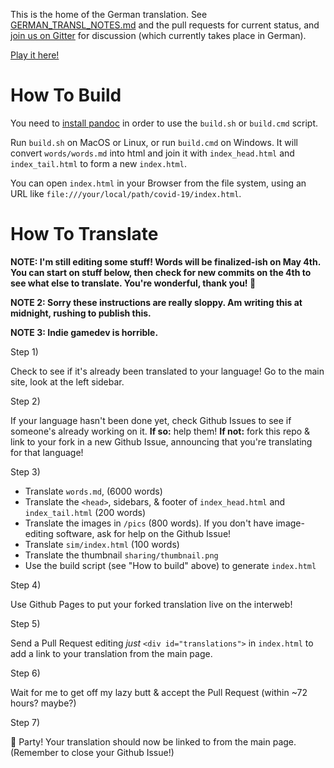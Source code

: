 This is the home of the German translation. See [GERMAN_TRANSL_NOTES.md](GERMAN_TRANSL_NOTES.md) and the pull requests for current status, and [join us on Gitter](https://gitter.im/ncase-covid-19-translators/german#) for discussion (which currently takes place in German).

[Play it here!](https://ncase.me/covid-19/)

# How To Build
You need to [install pandoc](https://pandoc.org/installing.html) in order to use the `build.sh` or `build.cmd` script.

Run `build.sh` on MacOS or Linux, or run `build.cmd` on Windows. It will convert `words/words.md` into html and join it with `index_head.html` and  `index_tail.html` to form a new `index.html`.

You can open `index.html` in your Browser from the file system, using an URL like `file:///your/local/path/covid-19/index.html`.

# How To Translate

**NOTE: I'm still editing some stuff! Words will be finalized-ish on May 4th.
You can start on stuff below, then check for new commits on the 4th to see what else to
translate. You're wonderful, thank you! 💖**

**NOTE 2: Sorry these instructions are really sloppy. Am writing this at midnight, rushing
to publish this.**

**NOTE 3: Indie gamedev is horrible.**

Step 1)

Check to see if it's already been translated to your language!
Go to the main site, look at the left sidebar.

Step 2)

If your language hasn't been done yet, check Github Issues to see if someone's already working on it.
**If so:** help them!
**If not:** fork this repo & link to your fork in a new Github Issue,
announcing that you're translating for that language!

Step 3)

* Translate `words.md`, (6000 words)
* Translate the `<head>`, sidebars, & footer of `index_head.html` and `index_tail.html` (200 words)
* Translate the images in `/pics` (800 words). If you don't have image-editing software, ask for help on the Github Issue!
* Translate `sim/index.html` (100 words)
* Translate the thumbnail `sharing/thumbnail.png`
* Use the build script (see "How to build" above) to generate `index.html`

Step 4)

Use Github Pages to put your forked translation live on the interweb!

Step 5)

Send a Pull Request editing *just* `<div id="translations">` in `index.html`
to add a link to your translation from the main page.

Step 6)

Wait for me to get off my lazy butt & accept the Pull Request (within \~72 hours? maybe?)

Step 7)

🎉 Party! Your translation should now be linked to from the main page.
(Remember to close your Github Issue!)

